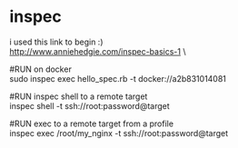 # inspec
i used this link to begin :) \
http://www.anniehedgie.com/inspec-basics-1 \

#RUN on docker \
sudo inspec exec hello_spec.rb -t docker://a2b831014081

#RUN inspec shell to a remote target \
inspec shell -t ssh://root:password@target

#RUN exec to a remote target from a profile \
inspec exec /root/my_nginx -t ssh://root:password@target

